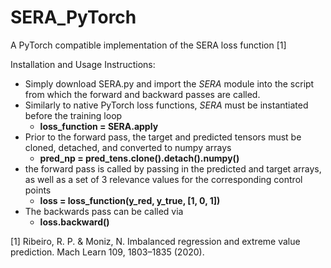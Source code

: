 # SERA_PyTorch
A PyTorch compatible implementation of the SERA loss function [1]

Installation and Usage Instructions:

- Simply download SERA.py and import the *SERA* module into the script from which the forward and backward passes are called.
- Similarly to native PyTorch loss functions, *SERA* must be instantiated before the training loop 
  -    **loss_function = SERA.apply**
- Prior to the forward pass, the target and predicted tensors must be cloned, detached, and converted to numpy arrays 
  -  **pred_np = pred_tens.clone().detach().numpy()**
- the forward pass is called by passing in the predicted and target arrays, as well as a set of 3 relevance values for the corresponding control points 
  -  **loss = loss_function(y_red, y_true, [1, 0, 1])**
- The backwards pass can be called via 
  -  **loss.backward()**





[1] Ribeiro, R. P. & Moniz, N. Imbalanced regression and extreme value prediction. Mach Learn 109, 1803–1835 (2020).
